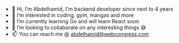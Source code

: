 - 👋 Hi, I’m Abdelhamid, I'm backend developer since next to 4 years
- 👀 I’m interested in coding, gym, mangas and more
- 🌱 I’m currently learning Go and will learn React soon
- 💞️ I’m looking to collaborate on any interesting things 😅
- 📫 You can reach me @ abdelhamid@webcongress.com

<!---
Abdel-lwk/Abdel-lwk is a ✨ special ✨ repository because its `README.md` (this file) appears on your GitHub profile.
You can click the Preview link to take a look at your changes.
--->
